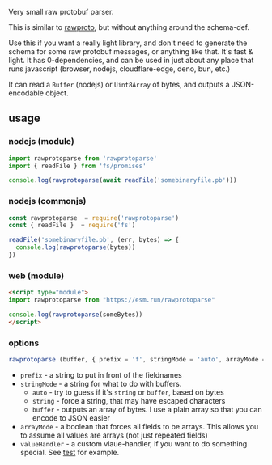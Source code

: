 Very small raw protobuf parser.

This is similar to [rawproto](https://github.com/konsumer/rawproto), but without anything around the schema-def.

Use this if you want a really light library, and don't need to generate the schema for some raw protobuf messages, or anything like that. It's fast & light. It has 0-dependencies, and can be used in just about any place that runs javascript (browser, nodejs, cloudflare-edge, deno, bun, etc.)

It can read a `Buffer` (nodejs) or `Uint8Array` of bytes, and outputs a JSON-encodable object.

## usage

### nodejs (module)

```js
import rawprotoparse from 'rawprotoparse'
import { readFile } from 'fs/promises'

console.log(rawprotoparse(await readFile('somebinaryfile.pb')))
```

### nodejs (commonjs)

```js
const rawprotoparse  = require('rawprotoparse')
const { readFile }  = require('fs')

readFile('somebinaryfile.pb', (err, bytes) => {
  console.log(rawprotoparse(bytes))
})
```

### web (module)

```html
<script type="module">
import rawprotoparse from "https://esm.run/rawprotoparse"

console.log(rawprotoparse(someBytes))
</script>
```

### options

```js
rawprotoparse (buffer, { prefix = 'f', stringMode = 'auto', arrayMode = false })
```

- `prefix` - a string to put in front of the fieldnames
- `stringMode` - a string for what to do with buffers.
  - `auto` - try to guess if it's `string` or `buffer`, based on bytes
  - `string` - force a string, that may have escaped characters
  - `buffer` - outputs an array of bytes. I use a plain array so that you can encode to JSON easier
- `arrayMode` - a boolean that forces all fields to be arrays. This allows you to assume all values are arrays (not just repeated fields)
- `valueHandler` - a custom vlaue-handler, if you want to do something special. See [test](rawproto.test.js) for example.
